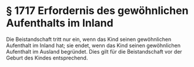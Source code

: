 # § 1717 Erfordernis des gewöhnlichen Aufenthalts im Inland
Die Beistandschaft tritt nur ein, wenn das Kind seinen gewöhnlichen Aufenthalt im Inland hat; sie endet, wenn das Kind seinen gewöhnlichen Aufenthalt im Ausland begründet. Dies gilt für die Beistandschaft vor der Geburt des Kindes entsprechend.